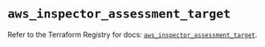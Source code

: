 # `aws_inspector_assessment_target`

Refer to the Terraform Registry for docs: [`aws_inspector_assessment_target`](https://registry.terraform.io/providers/hashicorp/aws/3.76.1/docs/resources/inspector_assessment_target).

